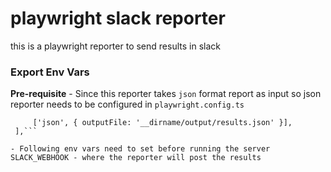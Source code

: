 # playwright slack reporter
this is a playwright reporter to send results in slack

### Export Env Vars
**Pre-requisite** - 
Since this reporter takes `json` format report as input so json reporter needs to be configured in `playwright.config.ts`
 ```reporter: [
      ['json', { outputFile: '__dirname/output/results.json' }],
  ],```

- Following env vars need to set before running the server  
SLACK_WEBHOOK - where the reporter will post the results

